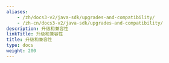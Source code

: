 ```yaml
---
aliases:
    - /zh/docs3-v2/java-sdk/upgrades-and-compatibility/
    - /zh-cn/docs3-v2/java-sdk/upgrades-and-compatibility/
description: 升级和兼容性
linkTitle: 升级和兼容性
title: 升级和兼容性
type: docs
weight: 200
---
```

